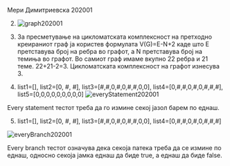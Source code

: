 Мери Димитриевска 202001

2. ![graph202001](https://user-images.githubusercontent.com/85848070/167698868-15413bdd-4b6f-4393-a55b-1d6bffcad170.PNG)

3. За пресметување на цикломатската комплексност на претходно креираниот граф ја користев формулата V(G)=E-N+2 каде што Е претставува број на ребра во графот, а N претставува број на темиња во графот. Во самиот граф имаме вкупно 22 ребра и 21 теме. 22+21-2=3. Цикломатската комплексност на графот изнесува 3.


4. list1=[], list2=[0, #, #], list3=[#,#,0,#,0,#,#,0,0], list4=[0,#,#,0,#,0,#,#,#], list5=[0,0,0,0,0,0,0,0,0]
  ![everyStatement202001](https://user-images.githubusercontent.com/85848070/167699324-8bfd63d4-35de-4e16-b8f7-dbd3b9fa08e0.PNG)
  
  
  
Every statement тестот треба да го измине секој јазол барем по еднаш.




5. list1=[], list2=[0, #, #], list3=[#,#,0,#,0,#,#,0,0], list4=[0,#,#,0,#,0,#,#,#]


 ![everyBranch202001](https://user-images.githubusercontent.com/85848070/167699484-5b52cae5-2ee1-4216-b898-411d2202ce36.PNG)
 
 
 
Every branch тестот означува дека секоја патека треба да се измине по еднаш, односно секоја јамка еднаш да биде true, а еднаш да биде false. 
